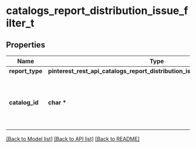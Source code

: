 # catalogs_report_distribution_issue_filter_t

## Properties
Name | Type | Description | Notes
------------ | ------------- | ------------- | -------------
**report_type** | **pinterest_rest_api_catalogs_report_distribution_issue_filter_REPORTTYPE_e** |  | 
**catalog_id** | **char \*** | Unique identifier of a catalog. If not given, oldest catalog will be used | [optional] 

[[Back to Model list]](../README.md#documentation-for-models) [[Back to API list]](../README.md#documentation-for-api-endpoints) [[Back to README]](../README.md)


